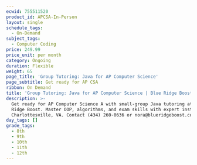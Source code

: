 ```yaml
---
ecwid: 755511520
product_id: APCSA-In-Person
layout: single
schedule_tags:
  - On-Demand
subject_tags:
  - Computer Coding
price: 249.99
price_unit: per month
category: Ongoing
duration: Flexible
weight: 65
page_title: 'Group Tutoring: Java for AP Computer Science'
page_subtitle: Get ready for AP CSA
ribbon: On Demand
title: 'Group Tutoring: Java for AP Computer Science | Blue Ridge Boost'
description: >-
  Get ready for AP Computer Science A with small-group Java tutoring at Blue
  Ridge Boost. Master OOP, algorithms, and exam skills with expert instructors.
  Charlottesville, VA. Contact (434) 260-0636 or nora@blueridgeboost.com .
day_tags: []
grade_tags:
  - 8th
  - 9th
  - 10th
  - 11th
  - 12th
---
```


